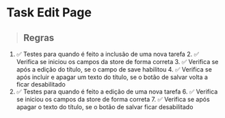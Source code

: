 # Task Edit Page

> ## Regras
1. ✅ Testes para quando é feito a inclusão de uma nova tarefa
   2. ✅ Verifica se iniciou os campos da store de forma correta
   3. ✅ Verifica se após a edição do título, se o campo de save habilitou
   4. ✅ Verifica se após incluir e apagar um texto do título, se  o botão de salvar volta a ficar desabilitado
5. ✅ Testes para quando é feito a edição de uma nova tarefa
   6. ✅ Verifica se iniciou os campos da store de forma correta
   7. ✅ Verifica se após apagar o texto do título, se o botão de salvar ficar desabilitado
